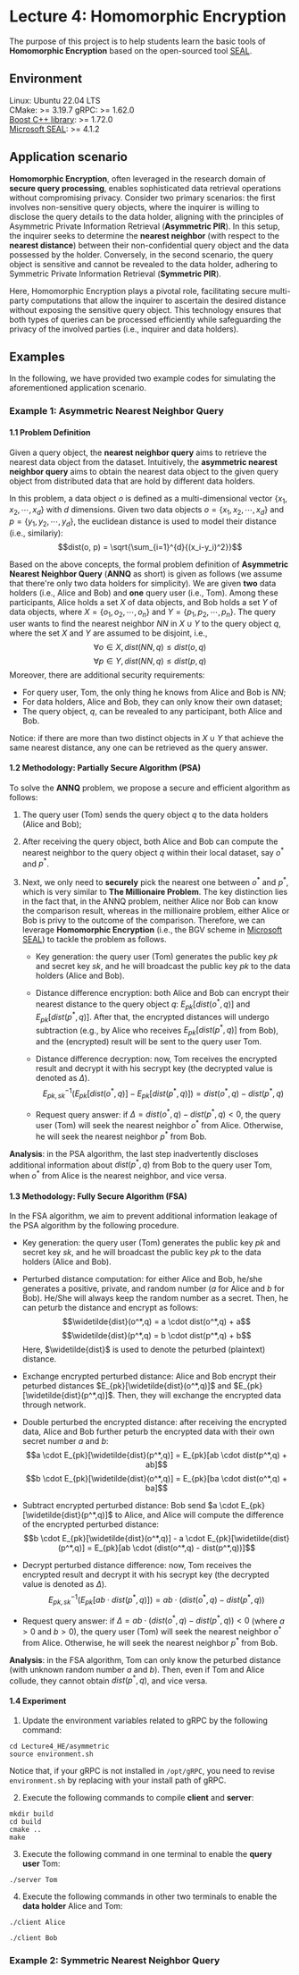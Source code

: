 # Lecture 4: Homomorphic Encryption

The purpose of this project is to help students learn the basic tools of **Homomorphic Encryption** based on the open-sourced tool [SEAL](https://github.com/microsoft/SEAL).

## Environment

Linux: Ubuntu 22.04 LTS   
CMake: >= 3.19.7
gRPC: >= 1.62.0  
[Boost C++ library](https://www.boost.org/): >= 1.72.0  
[Microsoft SEAL](https://github.com/microsoft/SEAL): >= 4.1.2

## Application scenario

**Homomorphic Encryption**, often leveraged in the research domain of **secure query processing**, enables sophisticated data retrieval operations without compromising privacy. Consider two primary scenarios: the first involves non-sensitive query objects, where the inquirer is willing to disclose the query details to the data holder, aligning with the principles of Asymmetric Private Information Retrieval (**Asymmetric PIR**). In this setup, the inquirer seeks to determine the **nearest neighbor** (with respect to the **nearest distance**) between their non-confidential query object and the data possessed by the holder. Conversely, in the second scenario, the query object is sensitive and cannot be revealed to the data holder, adhering to Symmetric Private Information Retrieval (**Symmetric PIR**). 

Here, Homomorphic Encryption plays a pivotal role, facilitating secure multi-party computations that allow the inquirer to ascertain the desired distance without exposing the sensitive query object. This technology ensures that both types of queries can be processed efficiently while safeguarding the privacy of the involved parties (i.e., inquirer and data holders).

## Examples

In the following, we have provided two example codes for simulating the aforementioned application scenario.

### Example 1: Asymmetric Nearest Neighbor Query

#### 1.1 Problem Definition

Given a query object, the **nearest neighbor query** aims to retrieve the nearest data object from the dataset.
Intuitively, the **asymmetric nearest neighbor query** aims to obtain the nearest data object to the given query object from distributed data that are hold by different data holders. 

In this problem, a data object $o$ is defined as a multi-dimensional vector $\{x_1, x_2, \cdots, x_d\}$ with $d$ dimensions. Given two data objects $o = \{x_1, x_2, \cdots, x_d\}$ and $p = \{y_1, y_2, \cdots, y_d\}$, the euclidean distance is used to model their distance (i.e., similariy):  
$$dist(o, p) = \sqrt{\sum_{i=1}^{d}{(x_i-y_i)^2}}$$

Based on the above concepts, the formal problem definition of **Asymmetric Nearest Neighbor Query** (**ANNQ** as short) is given as follows (we assume that there're only two data holders for simplicity).
We are given **two** data holders (i.e., Alice and Bob) and **one** query user (i.e., Tom). Among these participants, Alice holds a set $X$ of data objects, 
and Bob holds a set $Y$ of data objects,
where $X = \{o_1, o_2, \cdots, o_n\}$ and $Y = \{p_1, p_2, \cdots, p_n\}$.
The query user wants to find the nearest neighbor $NN$ in $X \cup Y$ to the query object $q$, where the set $X$ and $Y$ are assumed to be disjoint, i.e.,
$$\forall o \in X, dist(NN, q) \le dist(o, q)$$
$$\forall p \in Y, dist(NN, q) \le dist(p, q)$$
Moreover, there are additional security requirements:  
+ For query user, Tom, the only thing he knows from Alice and Bob is $NN$;
+ For data holders, Alice and Bob, they can only know their own dataset;
+ The query object, $q$, can be revealed to any participant, both Alice and Bob.  

Notice: if there are more than two distinct objects in $X \cup Y$ that achieve the same nearest distance, any one can be retrieved as the query answer.

#### 1.2 Methodology: Partially Secure Algorithm (PSA)

To solve the **ANNQ** problem, we propose a secure and efficient algorithm as follows:  
1. The query user (Tom) sends the query object $q$ to the data holders (Alice and Bob);

2. After receiving the query object, both Alice and Bob can compute the nearest neighbor to the query object $q$ within their local dataset, say $o^*$ and $p^*$.

3. Next, we only need to **securely** pick the nearest one between $o^*$ and $p^*$, which is very similar to **The Millionaire Problem**. The key distinction lies in the fact that, in the ANNQ problem, neither Alice nor Bob can know the comparison result, whereas in the millionaire problem, either Alice or Bob is privy to the outcome of the comparison. Therefore, we can leverage **Homomorphic Encryption** (i.e., the BGV scheme in [Microsoft SEAL](https://github.com/microsoft/SEAL)) to tackle the problem as follows.

    + Key generation: the query user (Tom) generates the public key $pk$ and secret key $sk$, and he will broadcast the public key $pk$ to the data holders (Alice and Bob).

    + Distance difference encryption: both Alice and Bob can encrypt their nearest distance to the query object $q$: $E_{pk}[dist(o^*,q)]$ and $E_{pk}[dist(p^*,q)]$. After that, the encrypted distances will undergo subtraction (e.g., by Alice who receives $E_{pk}[dist(p^*,q)]$ from Bob), and the (encrypted) result will be sent to the query user Tom.

    + Distance difference decryption: now, Tom receives the encrypted result and decrypt it with his secrypt key (the decrypted value is denoted as $\Delta$).
    $$E_{pk,sk}^{-1}(E_{pk}[dist(o^*,q)] - E_{pk}[dist(p^*,q)]) = dist(o^*,q) - dist(p^*,q)$$

    + Request query answer: if $\Delta = dist(o^*,q) - dist(p^*,q) < 0$, the query user (Tom) will seek the nearest neighbor $o^*$ from Alice. Otherwise, he will seek the nearest neighbor $p^*$ from Bob.

**Analysis**: in the PSA algorithm, the last step inadvertently discloses additional information about $dist(p^*,q)$ from Bob to the query user Tom, when $o^*$ from Alice is the nearest neighbor, and vice versa.

#### 1.3 Methodology: Fully Secure Algorithm (FSA)

In the FSA algorithm, we aim to prevent additional information leakage of the PSA algorithm by the following procedure.

+ Key generation: the query user (Tom) generates the public key $pk$ and secret key $sk$, and he will broadcast the public key $pk$ to the data holders (Alice and Bob).

+ Perturbed distance computation: for either Alice and Bob, he/she generates a positive, private, and random number ($a$ for Alice and $b$ for Bob). 
He/She will always keep the random number as a secret.
Then, he can peturb the distance and encrypt as follows:
$$\widetilde{dist}(o^*,q) = a \cdot dist(o^*,q) + a$$
$$\widetilde{dist}(p^*,q) = b \cdot dist(p^*,q) + b$$
Here, $\widetilde{dist}$ is used to denote the peturbed (plaintext) distance.

+ Exchange encrypted perturbed distance: Alice and Bob encrypt their peturbed distances $E_{pk}[\widetilde{dist}(o^*,q)]$ and $E_{pk}[\widetilde{dist}(p^*,q)]$. Then, they will exchange the encrypted data through network.

+ Double perturbed the encrypted distance: after receiving the encrypted data, Alice and Bob further peturb the encrypted data with their own secret number $a$ and $b$:
$$a \cdot E_{pk}[\widetilde{dist}(p^*,q)] = E_{pk}[ab \cdot dist(p^*,q) + ab]$$
$$b \cdot E_{pk}[\widetilde{dist}(o^*,q)] = E_{pk}[ba \cdot dist(o^*,q) + ba]$$

+ Subtract encrypted perturbed distance: 
Bob send $a \cdot E_{pk}[\widetilde{dist}(p^*,q)]$ to Alice, and Alice will compute the difference of the encrypted perturbed distance:  
$$b \cdot E_{pk}[\widetilde{dist}(o^*,q)] - a \cdot E_{pk}[\widetilde{dist}(p^*,q)] = E_{pk}[ab \cdot (dist(o^*,q) - dist(p^*,q))]$$

+ Decrypt perturbed distance difference: now, Tom receives the encrypted result and decrypt it with his secrypt key (the decrypted value is denoted as $\Delta$).
$$E_{pk,sk}^{-1}(E_{pk}[ab \cdot dist(p^*,q)]) = ab \cdot (dist(o^*,q) - dist(p^*,q))$$

+ Request query answer: if $\Delta = ab \cdot (dist(o^*,q) - dist(p^*,q)) < 0$ (where $a>0$ and $b>0$), the query user (Tom) will seek the nearest neighbor $o^*$ from Alice. Otherwise, he will seek the nearest neighbor $p^*$ from Bob.

**Analysis**: in the FSA algorithm, Tom can only know the peturbed distance (with unknown random number $a$ and $b$). Then, even if Tom and Alice collude, they cannot obtain $dist(p^*,q)$, and vice versa.

#### 1.4 Experiment

1. Update the environment variables related to gRPC by the following command:
```
cd Lecture4_HE/asymmetric
source environment.sh
```
Notice that, if your gRPC is not installed in ``/opt/gRPC``, you need to revise ``environment.sh`` by replacing with your install path of gRPC.

2. Execute the following commands to compile **client** and **server**:
```
mkdir build
cd build
cmake ..
make
```

3. Execute the following command in one terminal to enable the **query user** Tom:
```
./server Tom
```

4. Execute the following commands in other two terminals to enable the **data holder** Alice and Tom:
```
./client Alice
```
```
./client Bob
```
### Example 2: Symmetric Nearest Neighbor Query


